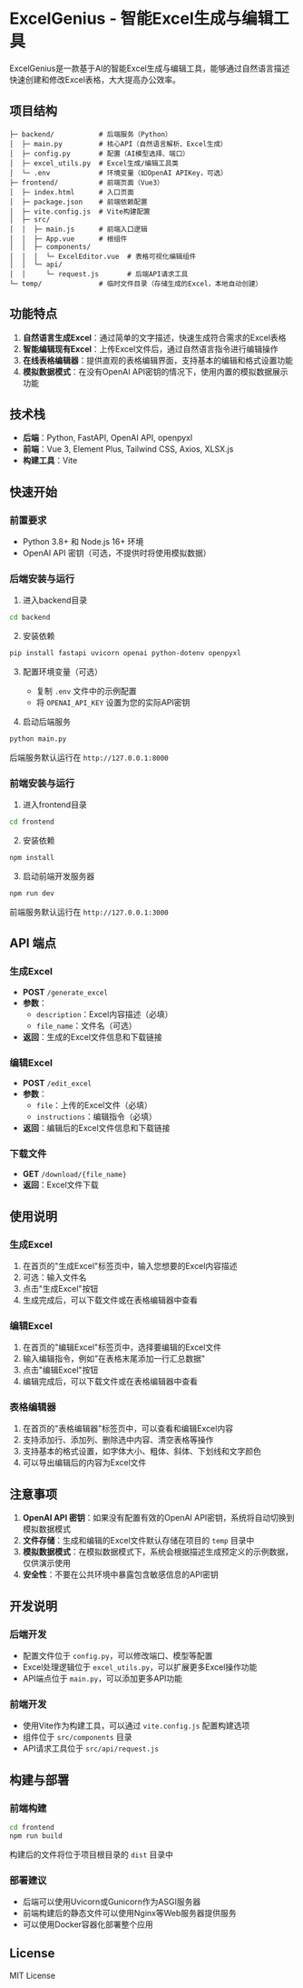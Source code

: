 # ExcelGenius - 智能Excel生成与编辑工具

ExcelGenius是一款基于AI的智能Excel生成与编辑工具，能够通过自然语言描述快速创建和修改Excel表格，大大提高办公效率。

## 项目结构

```
├─ backend/           # 后端服务（Python） 
│  ├─ main.py         # 核心API（自然语言解析、Excel生成） 
│  ├─ config.py       # 配置（AI模型选择、端口） 
│  ├─ excel_utils.py  # Excel生成/编辑工具类 
│  └─ .env            # 环境变量（如OpenAI APIKey，可选） 
├─ frontend/          # 前端页面（Vue3） 
│  ├─ index.html      # 入口页面 
│  ├─ package.json    # 前端依赖配置 
│  ├─ vite.config.js  # Vite构建配置
│  ├─ src/ 
│  │  ├─ main.js      # 前端入口逻辑 
│  │  ├─ App.vue      # 根组件
│  │  ├─ components/ 
│  │  │  └─ ExcelEditor.vue  # 表格可视化编辑组件 
│  │  └─ api/ 
│  │     └─ request.js       # 后端API请求工具 
└─ temp/              # 临时文件目录（存储生成的Excel，本地自动创建）
```

## 功能特点

1. **自然语言生成Excel**：通过简单的文字描述，快速生成符合需求的Excel表格
2. **智能编辑现有Excel**：上传Excel文件后，通过自然语言指令进行编辑操作
3. **在线表格编辑器**：提供直观的表格编辑界面，支持基本的编辑和格式设置功能
4. **模拟数据模式**：在没有OpenAI API密钥的情况下，使用内置的模拟数据展示功能

## 技术栈

- **后端**：Python, FastAPI, OpenAI API, openpyxl
- **前端**：Vue 3, Element Plus, Tailwind CSS, Axios, XLSX.js
- **构建工具**：Vite

## 快速开始

### 前置要求

- Python 3.8+ 和 Node.js 16+ 环境
- OpenAI API 密钥（可选，不提供时将使用模拟数据）

### 后端安装与运行

1. 进入backend目录
```bash
cd backend
```

2. 安装依赖
```bash
pip install fastapi uvicorn openai python-dotenv openpyxl
```

3. 配置环境变量（可选）
   - 复制 `.env` 文件中的示例配置
   - 将 `OPENAI_API_KEY` 设置为您的实际API密钥

4. 启动后端服务
```bash
python main.py
```

后端服务默认运行在 `http://127.0.0.1:8000`

### 前端安装与运行

1. 进入frontend目录
```bash
cd frontend
```

2. 安装依赖
```bash
npm install
```

3. 启动前端开发服务器
```bash
npm run dev
```

前端服务默认运行在 `http://127.0.0.1:3000`

## API 端点

### 生成Excel
- **POST** `/generate_excel`
- **参数**：
  - `description`：Excel内容描述（必填）
  - `file_name`：文件名（可选）
- **返回**：生成的Excel文件信息和下载链接

### 编辑Excel
- **POST** `/edit_excel`
- **参数**：
  - `file`：上传的Excel文件（必填）
  - `instructions`：编辑指令（必填）
- **返回**：编辑后的Excel文件信息和下载链接

### 下载文件
- **GET** `/download/{file_name}`
- **返回**：Excel文件下载

## 使用说明

### 生成Excel
1. 在首页的"生成Excel"标签页中，输入您想要的Excel内容描述
2. 可选：输入文件名
3. 点击"生成Excel"按钮
4. 生成完成后，可以下载文件或在表格编辑器中查看

### 编辑Excel
1. 在首页的"编辑Excel"标签页中，选择要编辑的Excel文件
2. 输入编辑指令，例如"在表格末尾添加一行汇总数据"
3. 点击"编辑Excel"按钮
4. 编辑完成后，可以下载文件或在表格编辑器中查看

### 表格编辑器
1. 在首页的"表格编辑器"标签页中，可以查看和编辑Excel内容
2. 支持添加行、添加列、删除选中内容、清空表格等操作
3. 支持基本的格式设置，如字体大小、粗体、斜体、下划线和文字颜色
4. 可以导出编辑后的内容为Excel文件

## 注意事项

1. **OpenAI API 密钥**：如果没有配置有效的OpenAI API密钥，系统将自动切换到模拟数据模式
2. **文件存储**：生成和编辑的Excel文件默认存储在项目的 `temp` 目录中
3. **模拟数据模式**：在模拟数据模式下，系统会根据描述生成预定义的示例数据，仅供演示使用
4. **安全性**：不要在公共环境中暴露包含敏感信息的API密钥

## 开发说明

### 后端开发
- 配置文件位于 `config.py`，可以修改端口、模型等配置
- Excel处理逻辑位于 `excel_utils.py`，可以扩展更多Excel操作功能
- API端点位于 `main.py`，可以添加更多API功能

### 前端开发
- 使用Vite作为构建工具，可以通过 `vite.config.js` 配置构建选项
- 组件位于 `src/components` 目录
- API请求工具位于 `src/api/request.js`

## 构建与部署

### 前端构建
```bash
cd frontend
npm run build
```
构建后的文件将位于项目根目录的 `dist` 目录中

### 部署建议
- 后端可以使用Uvicorn或Gunicorn作为ASGI服务器
- 前端构建后的静态文件可以使用Nginx等Web服务器提供服务
- 可以使用Docker容器化部署整个应用

## License

MIT License